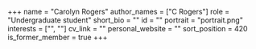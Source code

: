+++
name = "Carolyn Rogers"
author_names = ["C Rogers"]
role = "Undergraduate student"
short_bio = ""
id = ""
portrait = "portrait.png"
interests = ["", ""]
cv_link = ""
personal_website = ""
sort_position = 420
is_former_member = true
+++

